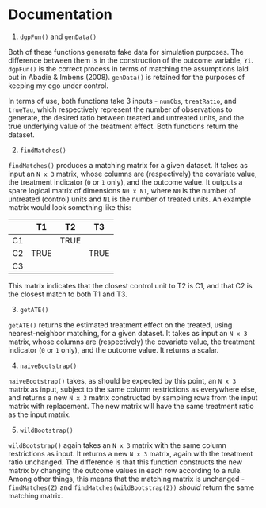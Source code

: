 # Documentation

1. `dgpFun()` and `genData()`

Both of these functions generate fake data for simulation purposes. The difference between them is in the construction of the outcome variable, `Yi`. `dgpFun()` is the correct process in terms of matching the assumptions laid out in Abadie & Imbens (2008). `genData()` is retained for the purposes of keeping my ego under control.

In terms of use, both functions take 3 inputs - `numObs`, `treatRatio`, and `trueTau`, which respectively represent the number of observations to generate, the desired ratio between treated and untreated units, and the true underlying value of the treatment effect. Both functions return the dataset.

2. `findMatches()`

`findMatches()` produces a matching matrix for a given dataset. It takes as input an `N x 3` matrix, whose columns are (respectively) the covariate value, the treatment indicator (`0` or `1` only), and the outcome value. It outputs a spare logical matrix of dimensions `N0 x N1`, where `N0` is the number of untreated (control) units and `N1` is the number of treated units. An example matrix would look something like this:

|  | T1 | T2 | T3 |
|--|----|----|----|
|C1|    |TRUE|    |
|C2|TRUE|    |TRUE|
|C3|    |    |    |

This matrix indicates that the closest control unit to T2 is C1, and that C2 is the closest match to both T1 and T3.

3. `getATE()`

`getATE()` returns the estimated treatment effect on the treated, using nearest-neighbor matching, for a given dataset. It takes as input an `N x 3` matrix, whose columns are (respectively) the covariate value, the treatment indicator (`0` or `1` only), and the outcome value. It returns a scalar.

4. `naiveBootstrap()`

`naiveBootstrap()` takes, as should be expected by this point, an `N x 3` matrix as input, subject to the same column restrictions as everywhere else, and returns a new `N x 3` matrix constructed by sampling rows from the input matrix with replacement. The new matrix will have the same treatment ratio as the input matrix.

5. `wildBootstrap()`

`wildBootstrap()` again takes an `N x 3` matrix with the same column restrictions as input. It returns a new `N x 3` matrix, again with the treatment ratio unchanged. The difference is that this function constructs the new matrix by changing the outcome values in each row according to a rule. Among other things, this means that the matching matrix is unchanged - `findMatches(Z)` and `findMatches(wildBootstrap(Z))` *should* return the same matching matrix.

